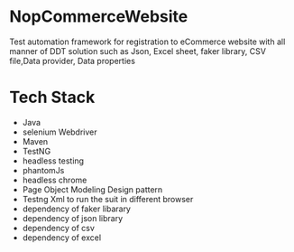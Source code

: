 # NopCommerceWebsite
Test automation framework for registration to eCommerce website with all manner of DDT solution 
such as Json, Excel sheet, faker library, CSV file,Data provider, Data properties
# Tech Stack
- Java
- selenium Webdriver
- Maven 
- TestNG
- headless testing
- phantomJs
- headless chrome
- Page Object Modeling Design pattern
- Testng Xml to run the suit in different browser
- dependency of faker libarary
- dependency of json library 
- dependency of csv 
- dependency of excel
